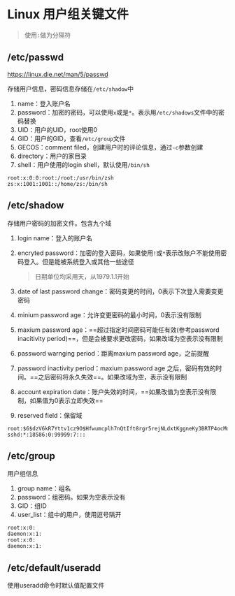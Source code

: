 # Linux 用户组关键文件

> 使用`:`做为分隔符

## /etc/passwd

https://linux.die.net/man/5/passwd

存储用户信息，密码信息存储在`/etc/shadow`中

1. name：登入账户名
2. password：加密的密码，可以使用`x`或是`*`。表示用`/etc/shadows`文件中的密码替换
3. UID：用户的UID，root使用0
4. GID：用户的GID，查看`/etc/group`文件
5. GECOS：comment filed，创建用户时的评论信息，通过`-c`参数创建
6. directory：用户的家目录
7. shell：用户使用的login shell，默认使用`/bin/sh`

```
root:x:0:0:root:/root:/usr/bin/zsh
zs:x:1001:1001::/home/zs:/bin/sh
```

## /etc/shadow

存储用户密码的加密文件。包含九个域

1. login name：登入的账户名

2. encryted password：加密的登入密码，如果使用`!`或`*`表示改账户不能使用密码登入。但是能被系统登入或其他一些途径

   > 日期单位均采用天，从1979.1.1开始

3. date of last password change：密码变更的时间，0表示下次登入需要变更密码

4. minium password age：允许变更密码的最小时间，0表示没有限制

5. maxium password age：==超过指定时间密码可能任有效(参考password inacitivity period)==，但是会被要求更改密码，如果改域为空表示没有限制

6. password warnging period：距离maxium password age，之前提醒

7. password inactivity period：maxium password age 之后，密码有效的时间。==之后密码将永久失效==。如果改域为空，表示没有限制

8. account expiration date：账户失效的时间，==如果改值为空表示没有限制，如果值为0表示立即失效==

9. reserved field：保留域

```
root:$6$dzV6kR7Yttv1cz9O$Hfwumcplh7nQtIft8rgr5rejNLdxtKggneKy3BRTP4ocMo6lw.kfvlmJVMoZUEqPnhVj5h0mK7ya3uR/:18505:0:99999:7:::
sshd:*:18586:0:99999:7:::
```

## /etc/group

用户组信息

1. group name：组名
2. password：组密码。如果为空表示没有
3. GID：组ID
4. user_list：组中的用户，使用逗号隔开

```
root:x:0:
daemon:x:1:
root:x:0:
daemon:x:1:
```

## /etc/default/useradd

使用useradd命令时默认值配置文件

